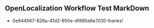 ## OpenLocalization Workflow Test MarkDown

* 0e944567-826a-41d2-950e-df885e6e7030 
thanks!



<!--HONumber=Jan16_HO4-->
